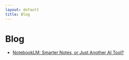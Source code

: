 ```yaml
---
layout: default
title: Blog
---
```

<div class="content">
  <h1>Blog</h1>
  <ul>
    <li><a href="/articles/notebooklm.html">NotebookLM: Smarter Notes, or Just Another AI Tool?</a></li>
  </ul>
</div>
